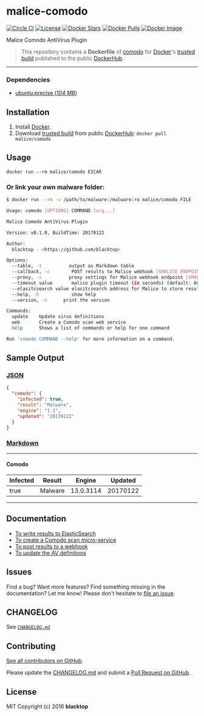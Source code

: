 # malice-comodo

[![Circle CI](https://circleci.com/gh/malice-plugins/comodo.png?style=shield)](https://circleci.com/gh/malice-plugins/comodo) [![License](http://img.shields.io/:license-mit-blue.svg)](http://doge.mit-license.org) [![Docker Stars](https://img.shields.io/docker/stars/malice/comodo.svg)](https://hub.docker.com/r/malice/comodo/) [![Docker Pulls](https://img.shields.io/docker/pulls/malice/comodo.svg)](https://hub.docker.com/r/malice/comodo/) [![Docker Image](https://img.shields.io/badge/docker%20image-730MB-blue.svg)](https://hub.docker.com/r/malice/comodo/)

Malice Comodo AntiVirus Plugin

> This repository contains a **Dockerfile** of [comodo](https://www.comodo.com) for [Docker](https://www.docker.io/)'s [trusted build](https://index.docker.io/u/malice/comodo/) published to the public [DockerHub](https://index.docker.io/).

---

### Dependencies

- [ubuntu:precise (_104 MB_\)](https://store.docker.com/images/ubuntu)

## Installation

1. Install [Docker](https://www.docker.io/).
2. Download [trusted build](https://hub.docker.com/r/malice/comodo/) from public [DockerHub](https://hub.docker.com): `docker pull malice/comodo`

## Usage

```
docker run --rm malice/comodo EICAR
```

### Or link your own malware folder:

```bash
$ docker run --rm -v /path/to/malware:/malware:ro malice/comodo FILE

Usage: comodo [OPTIONS] COMMAND [arg...]

Malice Comodo AntiVirus Plugin

Version: v0.1.0, BuildTime: 20170122

Author:
  blacktop - <https://github.com/blacktop>

Options:
  --table, -t	       output as Markdown table
  --callback, -c	    POST results to Malice webhook [$MALICE_ENDPOINT]
  --proxy, -x	       proxy settings for Malice webhook endpoint [$MALICE_PROXY]
  --timeout value       malice plugin timeout (in seconds) (default: 60) [$MALICE_TIMEOUT]
  --elasitcsearch value elasitcsearch address for Malice to store results [$MALICE_ELASTICSEARCH]
  --help, -h	        show help
  --version, -v	     print the version

Commands:
  update	Update virus definitions
  web       Create a Comodo scan web service
  help		Shows a list of commands or help for one command

Run 'comodo COMMAND --help' for more information on a command.
```

## Sample Output

### [JSON](https://github.com/malice-plugins/comodo/blob/master/docs/results.json)

```json
{
  "comodo": {
    "infected": true,
    "result": "Malware",
    "engine": "1.1",
    "updated": "20170122"
  }
}
```

### [Markdown](https://github.com/malice-plugins/comodo/blob/master/docs/SAMPLE.md)

---

#### Comodo

| Infected | Result  | Engine    | Updated  |
| -------- | ------- | --------- | -------- |
| true     | Malware | 13.0.3114 | 20170122 |

---

## Documentation

- [To write results to ElasticSearch](https://github.com/malice-plugins/comodo/blob/master/docs/elasticsearch.md)
- [To create a Comodo scan micro-service](https://github.com/malice-plugins/comodo/blob/master/docs/web.md)
- [To post results to a webhook](https://github.com/malice-plugins/comodo/blob/master/docs/callback.md)
- [To update the AV definitions](https://github.com/malice-plugins/comodo/blob/master/docs/update.md)

## Issues

Find a bug? Want more features? Find something missing in the documentation? Let me know! Please don't hesitate to [file an issue](https://github.com/malice-plugins/comodo/issues/new).

## CHANGELOG

See [`CHANGELOG.md`](https://github.com/malice-plugins/comodo/blob/master/CHANGELOG.md)

## Contributing

[See all contributors on GitHub](https://github.com/malice-plugins/comodo/graphs/contributors).

Please update the [CHANGELOG.md](https://github.com/malice-plugins/comodo/blob/master/CHANGELOG.md) and submit a [Pull Request on GitHub](https://help.github.com/articles/using-pull-requests/).

## License

MIT Copyright (c) 2016 **blacktop**
